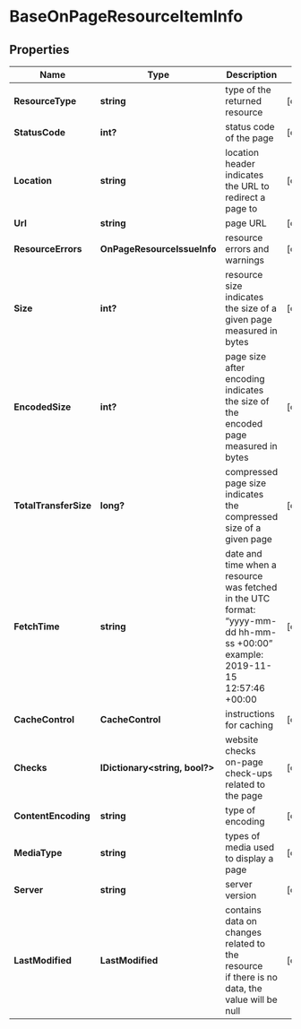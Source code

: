 # BaseOnPageResourceItemInfo


## Properties

| Name | Type | Description | Notes |
|------------ | ------------- | ------------- | -------------|
**ResourceType** | **string** | type of the returned resource |[optional]|
**StatusCode** | **int?** | status code of the page |[optional]|
**Location** | **string** | location header<br>indicates the URL to redirect a page to |[optional]|
**Url** | **string** | page URL |[optional]|
**ResourceErrors** | **OnPageResourceIssueInfo** | resource errors and warnings |[optional]|
**Size** | **int?** | resource size<br>indicates the size of a given page measured in bytes |[optional]|
**EncodedSize** | **int?** | page size after encoding<br>indicates the size of the encoded page measured in bytes |[optional]|
**TotalTransferSize** | **long?** | compressed page size<br>indicates the compressed size of a given page |[optional]|
**FetchTime** | **string** | date and time when a resource was fetched<br>in the UTC format: “yyyy-mm-dd hh-mm-ss +00:00”<br>example:<br>2019-11-15 12:57:46 +00:00 |[optional]|
**CacheControl** | **CacheControl** | instructions for caching |[optional]|
**Checks** | **IDictionary<string, bool?>** | website checks<br>on-page check-ups related to the page |[optional]|
**ContentEncoding** | **string** | type of encoding |[optional]|
**MediaType** | **string** | types of media used to display a page |[optional]|
**Server** | **string** | server version |[optional]|
**LastModified** | **LastModified** | contains data on changes related to the resource<br>if there is no data, the value will be null |[optional]|